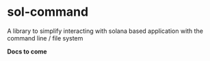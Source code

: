 # sol-command

A library to simplify interacting with solana based application with the command line / file system

**Docs to come**
